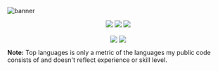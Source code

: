 ![banner](https://media.licdn.com/dms/image/C5616AQHzOj0Jcw19Zw/profile-displaybackgroundimage-shrink_350_1400/0/1640237107949?e=1710979200&v=beta&t=pOuJmpf8-xf20to7R3LBx1Z254txglYXsaG_YoYMmsk)

<div align="center">

  [![](https://readme-typing-svg.herokuapp.com?font=Fira+Code&pause=1000&center=true&vCenter=true&random=false&width=435&lines=Hi+there+%F0%9F%91%8B;%E2%98%8E%EF%B8%8F+Contact+me+for+collaboration)](https://git.io/typing-svg)
  [![](https://streak-stats.demolab.com??user=Ryuka25&theme=onedark&hide_border=true&date_format=j%20M%5B%20Y%5D)](https://git.io/streak-stats)
  [![](https://github-profile-trophy.vercel.app/?username=Ryuka25&theme=onedark&hide_border=true)](https://github.com/ryo-ma/github-profile-trophy)

<div>
  <a>
    <img align="center" src="https://github-readme-stats.vercel.app/api?username=Ryuka25&show_icons=true&theme=onedark&hide_border=true"/>
  </a>
  <a>
    <img align="center" src="https://github-readme-stats.vercel.app/api/top-langs/?username=Ryuka25&show_icons=true&theme=onedark&hide_border=true&layout=compact" />
  </a>
</div>

</div>

<b>Note:</b> Top languages is only a metric of the languages my public code consists of and doesn't reflect experience or skill level.
